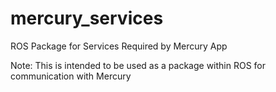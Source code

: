 # mercury_services
ROS Package for Services Required by Mercury App

Note: This is intended to be used as a package within ROS for communication with Mercury
